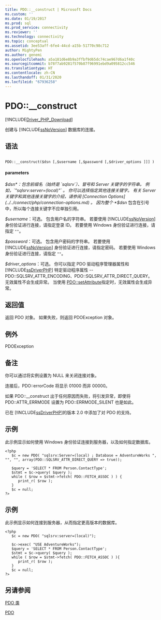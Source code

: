 ```yaml
---
title: PDO::__construct | Microsoft Docs
ms.custom: ''
ms.date: 01/19/2017
ms.prod: sql
ms.prod_service: connectivity
ms.reviewer: ''
ms.technology: connectivity
ms.topic: conceptual
ms.assetid: 3ee53aff-6fe4-44cd-a15b-51770c98c712
author: MightyPen
ms.author: genemi
ms.openlocfilehash: a5a181d6e8b9a3ffbf9d65dc74cae967d6a1f40c
ms.sourcegitcommit: b78f7ab9281f570b87f96991ebd9a095812cc546
ms.translationtype: HT
ms.contentlocale: zh-CN
ms.lasthandoff: 01/31/2020
ms.locfileid: "67936258"
---
```

# <a name="pdo__construct"></a>PDO::__construct
[!INCLUDE[Driver_PHP_Download](../../includes/driver_php_download.md)]

创建与 [!INCLUDE[ssNoVersion](../../includes/ssnoversion-md.md)] 数据库的连接。  
  
## <a name="syntax"></a>语法  
  
```  
  
PDO::__construct($dsn [,$username [,$password [,$driver_options ]]] )  
```  
  
#### <a name="parameters"></a>parameters  
*$dsn*：包含前缀名（始终是 `sqlsrv`）、冒号和 Server 关键字的字符串。 例如，`"sqlsrv:server=(local)"` 。 你可以选择指定其他连接关键字。 有关 Server 关键字和其他连接关键字的介绍，请参阅 [Connection Options](../../connect/php/connection-options.md) 。 因为整个 *$dsn* 包含在引号中，所以每个连接关键字不应单独引用。  
  
*$username*：可选。 包含用户名的字符串。 若要使用 [!INCLUDE[ssNoVersion](../../includes/ssnoversion-md.md)] 身份验证进行连接，请指定登录 ID。 若要使用 Windows 身份验证进行连接，请指定 `""`。  
  
*$password*：可选。 包含用户密码的字符串。 若要使用 [!INCLUDE[ssNoVersion](../../includes/ssnoversion-md.md)] 身份验证进行连接，请指定密码。 若要使用 Windows 身份验证进行连接，请指定 `""`。  
  
*$driver_options*：可选。 你可以指定 PDO 驱动程序管理器属性和 [!INCLUDE[ssDriverPHP](../../includes/ssdriverphp_md.md)] 特定驱动程序属性 -- PDO::SQLSRV_ATTR_ENCODING、PDO::SQLSRV_ATTR_DIRECT_QUERY。 无效属性不会生成异常。 当使用 [PDO::setAttribute](../../connect/php/pdo-setattribute.md)指定时，无效属性会生成异常。  
  
## <a name="return-value"></a>返回值  
返回 PDO 对象。 如果失败，则返回 PDOException 对象。  
  
## <a name="exceptions"></a>例外  
PDOException  
  
## <a name="remarks"></a>备注  
你可以通过将实例设置为 NULL 来关闭连接对象。  
  
连接后，PDO::errorCode 将显示 01000 而非 00000。  
  
如果 PDO::__construct 出于任何原因而失败，将引发异常，即使将 PDO::ATTR_ERRMODE 设置为 PDO::ERRMODE_SILENT 也是如此。  
  
已在 [!INCLUDE[ssDriverPHP](../../includes/ssdriverphp_md.md)]的版本 2.0 中添加了对 PDO 的支持。  
  
## <a name="example"></a>示例  
此示例显示如何使用 Windows 身份验证连接到服务器，以及如何指定数据库。  
  
```  
<?php  
   $c = new PDO( "sqlsrv:Server=(local) ; Database = AdventureWorks ", "", "", array(PDO::SQLSRV_ATTR_DIRECT_QUERY => true));   
  
   $query = 'SELECT * FROM Person.ContactType';   
   $stmt = $c->query( $query );   
   while ( $row = $stmt->fetch( PDO::FETCH_ASSOC ) ) {   
      print_r( $row );   
   }  
   $c = null;   
?>  
```  
  
## <a name="example"></a>示例  
此示例显示如何连接到服务器，从而指定更高版本的数据库。  
  
```  
<?php  
   $c = new PDO( "sqlsrv:server=(local)");  
  
   $c->exec( "USE AdventureWorks");  
   $query = 'SELECT * FROM Person.ContactType';  
   $stmt = $c->query( $query );  
   while ( $row = $stmt->fetch( PDO::FETCH_ASSOC ) ){  
      print_r( $row );  
   }  
   $c = null;  
?>  
```  
  
## <a name="see-also"></a>另请参阅  
[PDO 类](../../connect/php/pdo-class.md)

[PDO](https://php.net/manual/book.pdo.php)  
  
